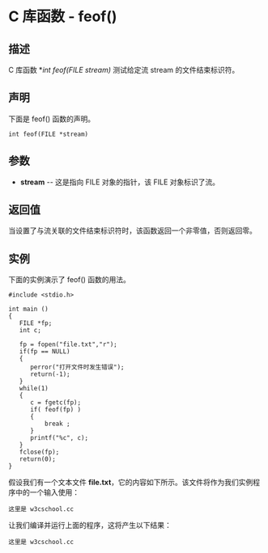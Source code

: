 
# C 库函数 - feof()

  

## 描述

C 库函数 **int feof(FILE *stream)** 测试给定流 stream 的文件结束标识符。

## 声明

下面是 feof() 函数的声明。

```
int feof(FILE *stream)

```

## 参数

*   **stream** -- 这是指向 FILE 对象的指针，该 FILE 对象标识了流。

## 返回值

当设置了与流关联的文件结束标识符时，该函数返回一个非零值，否则返回零。

## 实例

下面的实例演示了 feof() 函数的用法。

```
#include <stdio.h>

int main ()
{
   FILE *fp;
   int c;

   fp = fopen("file.txt","r");
   if(fp == NULL) 
   {
      perror("打开文件时发生错误");
      return(-1);
   }
   while(1)
   {
      c = fgetc(fp);
      if( feof(fp) )
      { 
          break ;
      }
      printf("%c", c);
   }
   fclose(fp);
   return(0);
}

```

假设我们有一个文本文件 **file.txt**，它的内容如下所示。该文件将作为我们实例程序中的一个输入使用：

```
这里是 w3cschool.cc

```

让我们编译并运行上面的程序，这将产生以下结果：

```
这里是 w3cschool.cc

```

  

